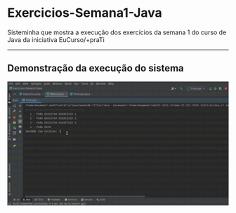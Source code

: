 # Exercicios-Semana1-Java
Sisteminha  que mostra a execução dos exercícios da semana 1 do curso de Java da iniciativa EuCurso/+praTi

---
## Demonstração da execução do sistema
![](demoSemana1.gif)